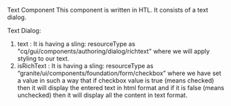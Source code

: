 Text Component
This component is written in HTL. It consists of a text dialog.

Text Dialog:
1. text : It is having a sling: resourceType as "cq/gui/components/authoring/dialog/richtext" where we will apply styling to our text. 
2. isRichText : It is having a sling: resourceType as “granite/ui/components/foundation/form/checkbox” where we have set a value in such a way that if checkbox value is true (means checked) then it will display the entered text in html format and if it is false (means unchecked) then it will display all the content in text format.
